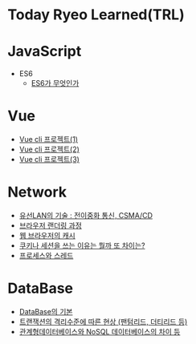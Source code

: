 # Today Ryeo Learned(TRL)

# JavaScript

- ES6
  - [ES6가 무엇인가](https://github.com/Ryeohwan/TRL/blob/main/JavaScript/ES6.md)

# Vue

- [Vue cli 프로젝트(1)](<https://github.com/Ryeohwan/TRL/blob/main/vue/vue_cli_project(1).md>)
- [Vue cli 프로젝트(2)](<https://github.com/Ryeohwan/TRL/blob/main/vue/vue_cli_project(2).md>)
- [Vue cli 프로젝트(3)](<https://github.com/Ryeohwan/TRL/blob/main/vue/vue_cli_project(3).md>)


# Network

- [유선LAN의 기술 : 전이중화 통신, CSMA/CD](<https://github.com/Ryeohwan/TRL/blob/main/Network/%EC%9C%A0%EC%84%A0LAN%EC%9D%98%20%EA%B8%B0%EC%88%A0%20:%20%EC%A0%84%EC%9D%B4%EC%A4%91%ED%99%94%20%ED%86%B5%EC%8B%A0%2C%20CSMA%20CD.md>)
- [브라우저 랜더링 과정](<https://github.com/Ryeohwan/TRL/blob/main/Network/%EB%B8%8C%EB%9D%BC%EC%9A%B0%EC%A0%80%EB%9E%9C%EB%8D%94%EB%A7%81%20%EA%B3%BC%EC%A0%95.md>)
- [웹 브라우저의 캐시](<https://github.com/Ryeohwan/TRL/blob/main/Network/%EC%9B%B9%EB%B8%8C%EB%9D%BC%EC%9A%B0%EC%A0%80%EC%9D%98%20%EC%BA%90%EC%8B%9C.md>)
- [쿠키나 세션을 쓰는 이유는 뭘까 또 차이는?](<https://github.com/Ryeohwan/TRL/blob/main/Network/%EC%BF%A0%ED%82%A4%EC%99%80%20%EC%84%B8%EC%85%98%EC%9D%80%20%EB%AD%94%EC%A7%80%20%EA%B7%B8%EB%A6%AC%EA%B3%A0%20%EA%B7%B8%20%EC%B0%A8%EC%9D%B4.md>)
 - [프로세스와 스레드](<https://github.com/Ryeohwan/TRL/blob/main/Network/%ED%94%84%EB%A1%9C%EC%84%B8%EC%8A%A4%EC%99%80%EC%8A%A4%EB%A0%88%EB%93%9C.md>)


# DataBase

- [DataBase의 기본](<https://github.com/Ryeohwan/TRL/blob/main/DataBase/DataBase%EC%9D%98%20%EA%B8%B0%EB%B3%B8.md>)
- [트랜잭션의 격리수준에 따른 현상 (팬텀리드, 더티리드 등)](<https://github.com/Ryeohwan/TRL/blob/main/DataBase/%ED%8A%B8%EB%9E%9C%EC%9E%AD%EC%85%98%EC%9D%98%20%EA%B2%A9%EB%A6%AC%EC%88%98%EC%A4%80%EC%97%90%20%EB%94%B0%EB%A5%B8%20%ED%98%84%EC%83%81%20(%ED%8C%AC%ED%85%80%EB%A6%AC%EB%93%9C%2C%20%EB%8D%94%ED%8B%B0%EB%A6%AC%EB%93%9C%20%EB%93%B1).md>)
- [관계형데이터베이스와 NoSQL 데이터베이스의 차이 등](<https://github.com/Ryeohwan/TRL/blob/main/DataBase/%EA%B4%80%EA%B3%84%ED%98%95%EB%8D%B0%EC%9D%B4%ED%84%B0%EB%B2%A0%EC%9D%B4%EC%8A%A4%EC%99%80%20NoSQL%20%EB%8D%B0%EC%9D%B4%ED%84%B0%EB%B2%A0%EC%9D%B4%EC%8A%A4%EC%9D%98%20%EC%B0%A8%EC%9D%B4%20%EB%93%B1.md>)
